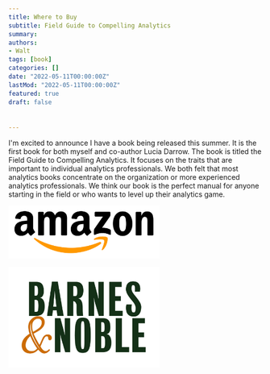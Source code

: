 ```yaml
---
title: Where to Buy
subtitle: Field Guide to Compelling Analytics
summary: 
authors:
- Walt
tags: [book]
categories: []
date: "2022-05-11T00:00:00Z"
lastMod: "2022-05-11T00:00:00Z"
featured: true
draft: false


---
```


I'm excited to announce I have a book being released this summer. It is the first book for both myself and co-author Lucia Darrow. The book is titled the Field Guide to Compelling Analytics. It focuses on the traits that are important to individual analytics professionals. We both felt that most analytics books concentrate on the organization or more experienced analytics professionals. We think our book is the perfect manual for anyone starting in the field or who wants to level up their analytics game.


[<img src="Amazon_logo.png" alt="drawing" width="300"/>](https://www.amazon.com/Field-Compelling-Analytics-Chapman-Studies/dp/1032065257/ref=sr_1_1?crid=1VXQQUIGCVD3Y&keywords=walter+degrange&qid=1654288663&sprefix=walter+degrange%2Caps%2C85&sr=8-1)

[<img src="barnes-and-noble-logo.jpg" alt="drawing" width="300"/>](https://www.barnesandnoble.com/w/field-guide-to-compelling-analytics-walter-degrange/1141466040?ean=9781032065250)


